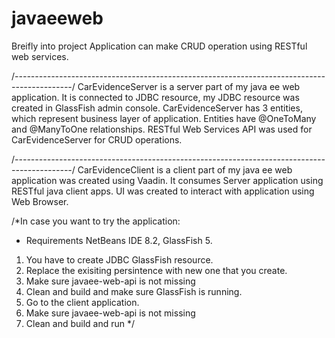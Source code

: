 # javaeeweb

Breifly into project
Application can make CRUD operation using RESTful web services.

/*--------------------------------------------------------------------------------------------*/
CarEvidenceServer is a server part of my java ee web application.
It is connected to JDBC resource, my JDBC resource was created in GlassFish admin console.
CarEvidenceServer has 3 entities, which represent business layer of application. Entities have @OneToMany and @ManyToOne relationships.
RESTful Web Services API was used for CarEvidenceServer for CRUD operations.

/*--------------------------------------------------------------------------------------------*/
CarEvidenceClient is a client part of my java ee web application was created using Vaadin.
It consumes Server application using RESTful java client apps.
UI was created to interact with application using Web Browser.

/*In case you want to try the application:
  * Requirements NetBeans IDE 8.2, GlassFish 5.
  1. You have to create JDBC GlassFish resource.
  2. Replace the exisiting persintence with new one that you create.
  3. Make sure javaee-web-api is not missing
  4. Clean and build and make sure GlassFish is running.
  5. Go to the client application.
  6. Make sure javaee-web-api is not missing
  7. Clean and build and run
*/
